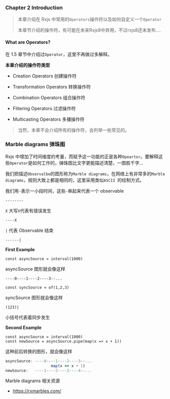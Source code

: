 ### Chapter 2 Introduction

> 本章介绍在 Rxjs 中常用的`Operators`操作符以及如何自定义一个`Operator`
>
> 本章节介绍的操作符，有可能在未来Rxjs8中弃用，不过rxjs8还未发布....

#### What are Operators?

在 1.5 章节中介绍过`Operator`，这里不再做过多解释。

**本章介绍的操作符类型**

- Creation Operators 创建操作符

- Transformation Operators 转换操作符

- Combination Operators 组合操作符

- Filtering Operators 过滤操作符

- Multicasting Operators 多播操作符

  

> 当然，本章不会介绍所有的操作符，会列举一些常见的。

### Marble diagrams 弹珠图

Rxjs 中增加了时间维度的考量，而赋予这一功能的正是各种`Opeartor`。要解释这些`Operator`是如何工作的，弹珠图比文字更能描述清楚，一图胜千字...

我们把描述`Observalbe`的图形称为`Marble diagrams`，在网络上有非常多的`Marble diagrams`，规则大致上都是相同的，这里采用类似`ASCII `的绘制方式。

我们用`-`表示一小段时间，这些`-`串起来代表一个 observable

```
--------
```

`X` 大写`X`代表有错误发生

```
----X
```

`|` 代表 Observable 结束

```
------|
```

**First Example**

```
const asyncSource = interval(1000)
```

asyncSource 图形就会像这样

```
----0----1----2----3--...
```

```
const syncSource = of(1,2,3)
```

syncSource 图形就会像这样

```
(123)|
```

小括号代表着同步发生

**Second Example**

```
const asyncSource = interval(1000)
const newSource = asyncSource.pipe(map(x => x + 1))
```

这种前后转换的图形，就会像这样

```javascript
asyncSource: ----0----1----2----3--...
            		map(x => x + 1)
newSource: 	 ----1----2----3----4--...

```

Marble diagrams 相关资源

- https://rxmarbles.com/
